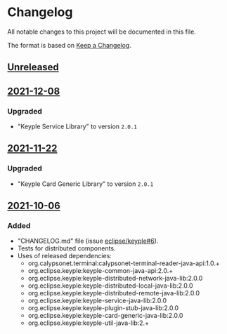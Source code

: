 # Changelog
All notable changes to this project will be documented in this file.

The format is based on [Keep a Changelog](https://keepachangelog.com/en/1.0.0/).

## [Unreleased]

## [2021-12-08]
### Upgraded
- "Keyple Service Library" to version `2.0.1`

## [2021-11-22]
### Upgraded
- "Keyple Card Generic Library" to version `2.0.1`

## [2021-10-06]
### Added
- "CHANGELOG.md" file (issue [eclipse/keyple#6]).
- Tests for distributed components.
- Uses of released dependencies:
  - org.calypsonet.terminal:calypsonet-terminal-reader-java-api:1.0.+
  - org.eclipse.keyple:keyple-common-java-api:2.0.+
  - org.eclipse.keyple:keyple-distributed-network-java-lib:2.0.0
  - org.eclipse.keyple:keyple-distributed-local-java-lib:2.0.0
  - org.eclipse.keyple:keyple-distributed-remote-java-lib:2.0.0
  - org.eclipse.keyple:keyple-service-java-lib:2.0.0
  - org.eclipse.keyple:keyple-plugin-stub-java-lib:2.0.0
  - org.eclipse.keyple:keyple-card-generic-java-lib:2.0.0
  - org.eclipse.keyple:keyple-util-java-lib:2.+

[unreleased]: https://github.com/eclipse/keyple-integration-java-test/compare/2021-12-08...HEAD
[2021-12-08]: https://github.com/eclipse/keyple-integration-java-test/compare/2021-11-22...2021-12-08
[2021-11-22]: https://github.com/eclipse/keyple-integration-java-test/compare/2021-10-06...2021-11-22
[2021-10-06]: https://github.com/eclipse/keyple-integration-java-test/releases/tag/2021-10-06

[eclipse/keyple#6]: https://github.com/eclipse/keyple/issues/6